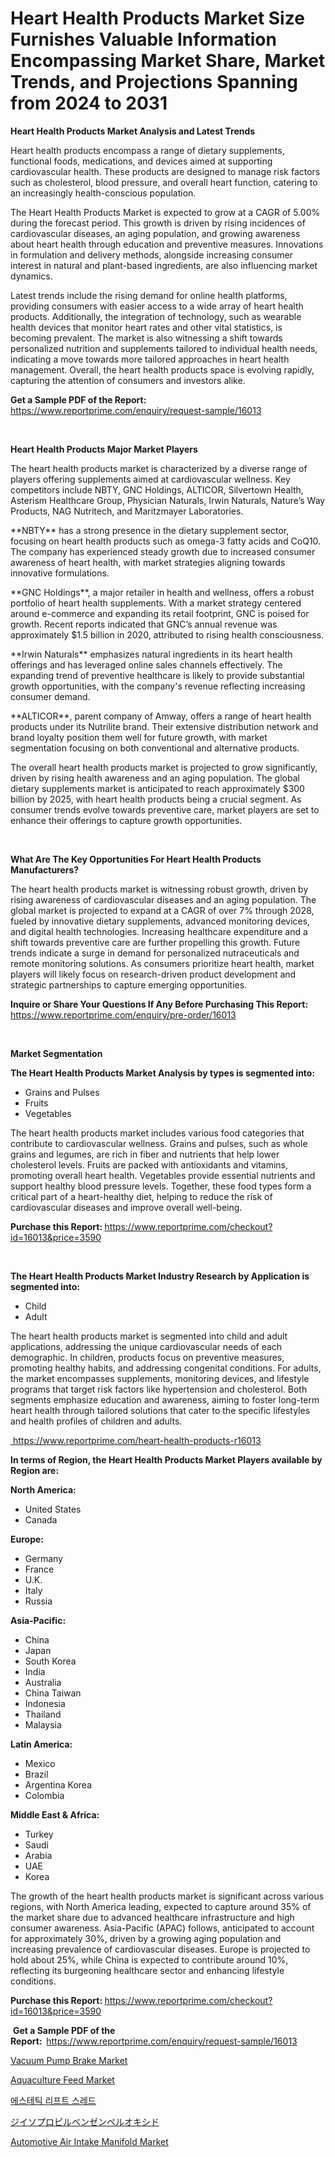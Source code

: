 <p><h1>Heart Health Products Market Size Furnishes Valuable Information Encompassing Market Share, Market Trends, and Projections Spanning from 2024 to 2031</h1></p><p><strong>Heart Health Products Market Analysis and Latest Trends</strong></p>
<p><p>Heart health products encompass a range of dietary supplements, functional foods, medications, and devices aimed at supporting cardiovascular health. These products are designed to manage risk factors such as cholesterol, blood pressure, and overall heart function, catering to an increasingly health-conscious population.</p><p>The Heart Health Products Market is expected to grow at a CAGR of 5.00% during the forecast period. This growth is driven by rising incidences of cardiovascular diseases, an aging population, and growing awareness about heart health through education and preventive measures. Innovations in formulation and delivery methods, alongside increasing consumer interest in natural and plant-based ingredients, are also influencing market dynamics.</p><p>Latest trends include the rising demand for online health platforms, providing consumers with easier access to a wide array of heart health products. Additionally, the integration of technology, such as wearable health devices that monitor heart rates and other vital statistics, is becoming prevalent. The market is also witnessing a shift towards personalized nutrition and supplements tailored to individual health needs, indicating a move towards more tailored approaches in heart health management. Overall, the heart health products space is evolving rapidly, capturing the attention of consumers and investors alike.</p></p>
<p><strong>Get a Sample PDF of the Report:&nbsp;</strong> <a href="https://www.reportprime.com/enquiry/request-sample/16013">https://www.reportprime.com/enquiry/request-sample/16013</a></p>
<p>&nbsp;</p>
<p><strong>Heart Health Products Major Market Players</strong></p>
<p><p>The heart health products market is characterized by a diverse range of players offering supplements aimed at cardiovascular wellness. Key competitors include NBTY, GNC Holdings, ALTICOR, Silvertown Health, Asterism Healthcare Group, Physician Naturals, Irwin Naturals, Nature’s Way Products, NAG Nutritech, and Maritzmayer Laboratories.</p><p>**NBTY** has a strong presence in the dietary supplement sector, focusing on heart health products such as omega-3 fatty acids and CoQ10. The company has experienced steady growth due to increased consumer awareness of heart health, with market strategies aligning towards innovative formulations.</p><p>**GNC Holdings**, a major retailer in health and wellness, offers a robust portfolio of heart health supplements. With a market strategy centered around e-commerce and expanding its retail footprint, GNC is poised for growth. Recent reports indicated that GNC’s annual revenue was approximately $1.5 billion in 2020, attributed to rising health consciousness.</p><p>**Irwin Naturals** emphasizes natural ingredients in its heart health offerings and has leveraged online sales channels effectively. The expanding trend of preventive healthcare is likely to provide substantial growth opportunities, with the company's revenue reflecting increasing consumer demand.</p><p>**ALTICOR**, parent company of Amway, offers a range of heart health products under its Nutrilite brand. Their extensive distribution network and brand loyalty position them well for future growth, with market segmentation focusing on both conventional and alternative products.</p><p>The overall heart health products market is projected to grow significantly, driven by rising health awareness and an aging population. The global dietary supplements market is anticipated to reach approximately $300 billion by 2025, with heart health products being a crucial segment. As consumer trends evolve towards preventive care, market players are set to enhance their offerings to capture growth opportunities.</p></p>
<p>&nbsp;</p>
<p><strong>What Are The Key Opportunities For Heart Health Products Manufacturers?</strong></p>
<p><p>The heart health products market is witnessing robust growth, driven by rising awareness of cardiovascular diseases and an aging population. The global market is projected to expand at a CAGR of over 7% through 2028, fueled by innovative dietary supplements, advanced monitoring devices, and digital health technologies. Increasing healthcare expenditure and a shift towards preventive care are further propelling this growth. Future trends indicate a surge in demand for personalized nutraceuticals and remote monitoring solutions. As consumers prioritize heart health, market players will likely focus on research-driven product development and strategic partnerships to capture emerging opportunities.</p></p>
<p><strong>Inquire or Share Your Questions If Any Before Purchasing This Report:</strong> <a href="https://www.reportprime.com/enquiry/pre-order/16013">https://www.reportprime.com/enquiry/pre-order/16013</a></p>
<p>&nbsp;</p>
<p><strong>Market Segmentation</strong></p>
<p><strong>The Heart Health Products Market Analysis by types is segmented into:</strong></p>
<p><ul><li>Grains and Pulses</li><li>Fruits</li><li>Vegetables</li></ul></p>
<p><p>The heart health products market includes various food categories that contribute to cardiovascular wellness. Grains and pulses, such as whole grains and legumes, are rich in fiber and nutrients that help lower cholesterol levels. Fruits are packed with antioxidants and vitamins, promoting overall heart health. Vegetables provide essential nutrients and support healthy blood pressure levels. Together, these food types form a critical part of a heart-healthy diet, helping to reduce the risk of cardiovascular diseases and improve overall well-being.</p></p>
<p><strong>Purchase this Report:&nbsp;</strong><a href="https://www.reportprime.com/checkout?id=16013&price=3590">https://www.reportprime.com/checkout?id=16013&price=3590</a></p>
<p>&nbsp;</p>
<p><strong>The Heart Health Products Market Industry Research by Application is segmented into:</strong></p>
<p><ul><li>Child</li><li>Adult</li></ul></p>
<p><p>The heart health products market is segmented into child and adult applications, addressing the unique cardiovascular needs of each demographic. In children, products focus on preventive measures, promoting healthy habits, and addressing congenital conditions. For adults, the market encompasses supplements, monitoring devices, and lifestyle programs that target risk factors like hypertension and cholesterol. Both segments emphasize education and awareness, aiming to foster long-term heart health through tailored solutions that cater to the specific lifestyles and health profiles of children and adults.</p></p>
<p><a href="https://www.reportprime.com/heart-health-products-r16013">&nbsp;https://www.reportprime.com/heart-health-products-r16013</a></p>
<p><strong>In terms of Region, the Heart Health Products Market Players available by Region are:</strong></p>
<p>
    <p> <strong> North America: </strong>
        <ul>
            <li>United States</li>
            <li>Canada</li>
        </ul>
        </p> 
    <p> <strong> Europe: </strong>
        <ul>
            <li>Germany</li>
            <li>France</li>
            <li>U.K.</li>
            <li>Italy</li>
            <li>Russia</li>
        </ul>
        </p> 
    <p> <strong> Asia-Pacific: </strong>
        <ul>
            <li>China</li>
            <li>Japan</li>
            <li>South Korea</li>
            <li>India</li>
            <li>Australia</li>
            <li>China Taiwan</li>
            <li>Indonesia</li>
            <li>Thailand</li>
            <li>Malaysia</li>
        </ul>
        </p> 
    <p> <strong> Latin America: </strong>
        <ul>
            <li>Mexico</li>
            <li>Brazil</li>
            <li>Argentina Korea</li>
            <li>Colombia</li>
        </ul>
        </p> 
    <p> <strong> Middle East & Africa: </strong>
        <ul>
            <li>Turkey</li>
            <li>Saudi</li>
            <li>Arabia</li>
            <li>UAE</li>
            <li>Korea</li>
        </ul>
    </p>
    </p>
<p><p>The growth of the heart health products market is significant across various regions, with North America leading, expected to capture around 35% of the market share due to advanced healthcare infrastructure and high consumer awareness. Asia-Pacific (APAC) follows, anticipated to account for approximately 30%, driven by a growing aging population and increasing prevalence of cardiovascular diseases. Europe is projected to hold about 25%, while China is expected to contribute around 10%, reflecting its burgeoning healthcare sector and enhancing lifestyle conditions.</p></p>
<p><strong>Purchase this Report: </strong><a href="https://www.reportprime.com/checkout?id=16013&price=3590">https://www.reportprime.com/checkout?id=16013&price=3590</a></p>
<p>&nbsp;<strong>Get a Sample PDF of the Report:&nbsp;&nbsp;</strong><a href="https://www.reportprime.com/enquiry/request-sample/16013">https://www.reportprime.com/enquiry/request-sample/16013</a></p>
<p><strong></strong></p>
<p><p><a href="https://issuu.com/reportprime-2/docs/vacuum-pump-brake-market-size-2030._52c2273ae6fc02">Vacuum Pump Brake Market</a></p><p><a href="https://medium.com/@eltaroberts39/the-aquaculture-feed-market-has-witnessed-significant-growth-in-recent-years-and-this-trend-is-f7a8c2a08b6d">Aquaculture Feed Market</a></p><p><a href="https://medium.com/@test11.4/%EA%B8%80%EB%A1%9C%EB%B2%8C-%EB%AF%B8%EC%9A%A9-%EB%A6%AC%ED%94%84%ED%8A%B8-%EC%8B%A4-%EB%A7%88%EC%BC%93-%ED%8A%B8%EB%A0%8C%EB%93%9C-%EC%98%88%EC%B8%A1-%EB%B0%8F-%EC%8B%9C%EC%9E%A5-%EC%A0%84%EB%9E%B5-%EB%B6%84%EC%84%9D-2024-2031-5c4381958c09">에스테틱 리프트 스레드</a></p><p><a href="https://medium.com/@drfg4t/2024%E5%B9%B4%E3%81%8B%E3%82%892031%E5%B9%B4%E3%81%BE%E3%81%A7%E3%81%AE%E3%82%B8%E3%82%A4%E3%82%BD%E3%83%97%E3%83%AD%E3%83%94%E3%83%AB%E3%83%99%E3%83%B3%E3%82%BC%E3%83%B3%E3%83%9A%E3%83%AB%E3%82%AA%E3%82%AD%E3%82%B7%E3%83%89%E5%B8%82%E5%A0%B4%E3%81%AE%E6%88%90%E9%95%B7%E8%A6%8B%E9%80%9A%E3%81%97%E3%81%A8-%E5%BF%9C%E7%94%A8%E5%88%A5-%E5%B8%82%E5%A0%B4%E3%81%AE%E5%9C%B0%E5%9F%9F%E7%9A%84%E5%B1%95%E6%9C%9B-%E5%8F%8E%E7%9B%8A%E3%81%AB%E3%82%88%E3%82%8B%E5%B8%82%E5%A0%B4%E5%8B%95%E5%90%91%E5%88%86%E6%9E%90%E3%81%A7%E3%81%AF-%E5%B9%B4%E5%B9%B3%E5%9D%87%E6%88%90%E9%95%B7%E7%8E%87-cagr-%E3%81%8C4-5-%E3%81%A8%E4%BA%88%E6%B8%AC%E3%81%95%E3%82%8C%E3%81%A6%E3%81%84%E3%81%BE%E3%81%99-1c3578cc2b56">ジイソプロピルベンゼンペルオキシド</a></p><p><a href="https://issuu.com/reportprime-2/docs/automotive-air-intake-manifold-mark_a8337d9633dfcf">Automotive Air Intake Manifold Market</a></p></p>